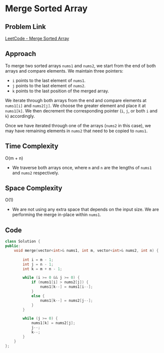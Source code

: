 # Merge Sorted Array

## Problem Link
[LeetCode - Merge Sorted Array](https://leetcode.com/problems/merge-sorted-array/description/?envType=study-plan-v2&envId=top-interview-150)

## Approach
To merge two sorted arrays `nums1` and `nums2`, we start from the end of both arrays and compare elements. We maintain three pointers:
- `i` points to the last element of `nums1`.
- `j` points to the last element of `nums2`.
- `k` points to the last position of the merged array.

We iterate through both arrays from the end and compare elements at `nums1[i]` and `nums2[j]`. We choose the greater element and place it at `nums1[k]`. We then decrement the corresponding pointer (`i`, `j`, or both `i` and `k`) accordingly.

Once we have iterated through one of the arrays (`nums2` in this case), we may have remaining elements in `nums2` that need to be copied to `nums1`.

## Time Complexity
O(m + n)
- We traverse both arrays once, where `m` and `n` are the lengths of `nums1` and `nums2` respectively.

## Space Complexity
O(1)
- We are not using any extra space that depends on the input size. We are performing the merge in-place within `nums1`.

## Code
```cpp
class Solution {
public:
    void merge(vector<int>& nums1, int m, vector<int>& nums2, int n) {
        
        int i = m - 1; 
        int j = n - 1;
        int k = m + n - 1;

        while (i >= 0 && j >= 0) {
            if (nums1[i] > nums2[j]) {
                nums1[k--] = nums1[i--];
            } 
            else {
                nums1[k--] = nums2[j--];
            }
        }

        while (j >= 0) {
            nums1[k] = nums2[j];
            j--;
            k--;
        }
    }
};
